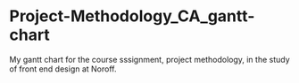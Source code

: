 # Project-Methodology_CA_gantt-chart
My gantt chart for the course sssignment, project methodology, in the study of front end design at Noroff.
